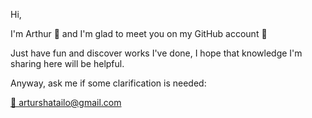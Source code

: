 <p>Hi,</p>
<p>I'm Arthur 👋 and I'm glad to meet you on my GitHub account 🙂</p>
<p>Just have fun and discover works I've done, I hope that knowledge I'm sharing here will be helpful.</p>
<p>Anyway, ask me if some clarification is needed: </p>

<!--<a href="https://github.com/ArturShatailo/ArturShatailo/blob/main/CV_Software_engineer_java_Artur_Shatailo_ph.pdf">📋 CV PDF file</a>-->
<p></p>
<a href="mailto:arturshatailo@gmail.com">📧 arturshatailo@gmail.com</a>
<p></p>
